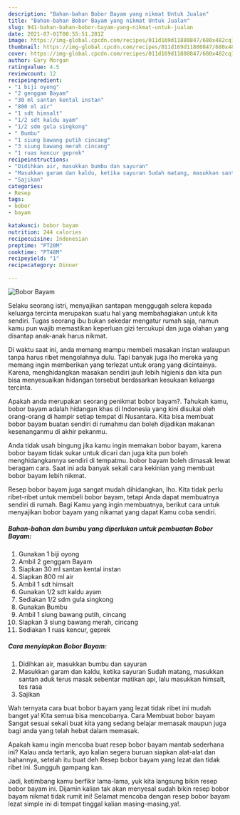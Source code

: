 ```yaml
---
description: "Bahan-bahan Bobor Bayam yang nikmat Untuk Jualan"
title: "Bahan-bahan Bobor Bayam yang nikmat Untuk Jualan"
slug: 941-bahan-bahan-bobor-bayam-yang-nikmat-untuk-jualan
date: 2021-07-01T08:55:51.281Z
image: https://img-global.cpcdn.com/recipes/011d169d11880847/680x482cq70/bobor-bayam-foto-resep-utama.jpg
thumbnail: https://img-global.cpcdn.com/recipes/011d169d11880847/680x482cq70/bobor-bayam-foto-resep-utama.jpg
cover: https://img-global.cpcdn.com/recipes/011d169d11880847/680x482cq70/bobor-bayam-foto-resep-utama.jpg
author: Gary Morgan
ratingvalue: 4.5
reviewcount: 12
recipeingredient:
- "1 biji oyong"
- "2 genggam Bayam"
- "30 ml santan kental instan"
- "800 ml air"
- "1 sdt himsalt"
- "1/2 sdt kaldu ayam"
- "1/2 sdm gula singkong"
- " Bumbu"
- "1 siung bawang putih cincang"
- "3 siung bawang merah cincang"
- "1 ruas kencur geprek"
recipeinstructions:
- "Didihkan air, masukkan bumbu dan sayuran"
- "Masukkan garam dan kaldu, ketika sayuran Sudah matang, masukkan santan aduk terus masak sebentar matikan api, lalu masukkan himsalt, tes rasa"
- "Sajikan"
categories:
- Resep
tags:
- bobor
- bayam

katakunci: bobor bayam 
nutrition: 244 calories
recipecuisine: Indonesian
preptime: "PT20M"
cooktime: "PT48M"
recipeyield: "1"
recipecategory: Dinner

---
```



![Bobor Bayam](https://img-global.cpcdn.com/recipes/011d169d11880847/680x482cq70/bobor-bayam-foto-resep-utama.jpg)

Selaku seorang istri, menyajikan santapan menggugah selera kepada keluarga tercinta merupakan suatu hal yang membahagiakan untuk kita sendiri. Tugas seorang ibu bukan sekedar mengatur rumah saja, namun kamu pun wajib memastikan keperluan gizi tercukupi dan juga olahan yang disantap anak-anak harus nikmat.

Di waktu  saat ini, anda memang mampu membeli masakan instan walaupun tanpa harus ribet mengolahnya dulu. Tapi banyak juga lho mereka yang memang ingin memberikan yang terlezat untuk orang yang dicintainya. Karena, menghidangkan masakan sendiri jauh lebih higienis dan kita pun bisa menyesuaikan hidangan tersebut berdasarkan kesukaan keluarga tercinta. 



Apakah anda merupakan seorang penikmat bobor bayam?. Tahukah kamu, bobor bayam adalah hidangan khas di Indonesia yang kini disukai oleh orang-orang di hampir setiap tempat di Nusantara. Kita bisa membuat bobor bayam buatan sendiri di rumahmu dan boleh dijadikan makanan kesenanganmu di akhir pekanmu.

Anda tidak usah bingung jika kamu ingin memakan bobor bayam, karena bobor bayam tidak sukar untuk dicari dan juga kita pun boleh menghidangkannya sendiri di tempatmu. bobor bayam boleh dimasak lewat beragam cara. Saat ini ada banyak sekali cara kekinian yang membuat bobor bayam lebih nikmat.

Resep bobor bayam juga sangat mudah dihidangkan, lho. Kita tidak perlu ribet-ribet untuk membeli bobor bayam, tetapi Anda dapat membuatnya sendiri di rumah. Bagi Kamu yang ingin membuatnya, berikut cara untuk menyajikan bobor bayam yang nikamat yang dapat Kamu coba sendiri.

<!--inarticleads1-->

##### Bahan-bahan dan bumbu yang diperlukan untuk pembuatan Bobor Bayam:

1. Gunakan 1 biji oyong
1. Ambil 2 genggam Bayam
1. Siapkan 30 ml santan kental instan
1. Siapkan 800 ml air
1. Ambil 1 sdt himsalt
1. Gunakan 1/2 sdt kaldu ayam
1. Sediakan 1/2 sdm gula singkong
1. Gunakan  Bumbu
1. Ambil 1 siung bawang putih, cincang
1. Siapkan 3 siung bawang merah, cincang
1. Sediakan 1 ruas kencur, geprek




<!--inarticleads2-->

##### Cara menyiapkan Bobor Bayam:

1. Didihkan air, masukkan bumbu dan sayuran
1. Masukkan garam dan kaldu, ketika sayuran Sudah matang, masukkan santan aduk terus masak sebentar matikan api, lalu masukkan himsalt, tes rasa
1. Sajikan




Wah ternyata cara buat bobor bayam yang lezat tidak ribet ini mudah banget ya! Kita semua bisa mencobanya. Cara Membuat bobor bayam Sangat sesuai sekali buat kita yang sedang belajar memasak maupun juga bagi anda yang telah hebat dalam memasak.

Apakah kamu ingin mencoba buat resep bobor bayam mantab sederhana ini? Kalau anda tertarik, ayo kalian segera buruan siapkan alat-alat dan bahannya, setelah itu buat deh Resep bobor bayam yang lezat dan tidak ribet ini. Sungguh gampang kan. 

Jadi, ketimbang kamu berfikir lama-lama, yuk kita langsung bikin resep bobor bayam ini. Dijamin kalian tak akan menyesal sudah bikin resep bobor bayam nikmat tidak rumit ini! Selamat mencoba dengan resep bobor bayam lezat simple ini di tempat tinggal kalian masing-masing,ya!.

